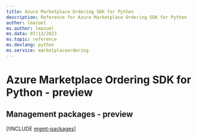 ```yaml
---
title: Azure Marketplace Ordering SDK for Python
description: Reference for Azure Marketplace Ordering SDK for Python
author: lmazuel
ms.author: lmazuel
ms.data: 07/13/2023
ms.topic: reference
ms.devlang: python
ms.service: marketplaceordering
---
```

# Azure Marketplace Ordering SDK for Python - preview

## Management packages - preview
[!INCLUDE [mgmt-packages](marketplace-ordering-mgmt-index.md)]